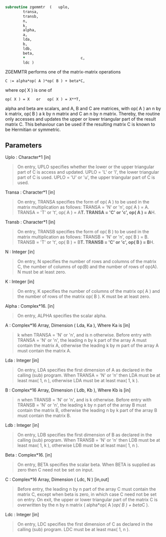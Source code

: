```fortran
subroutine zgemmtr	(	uplo,
		transa,
		transb,
		n,
		k,
		alpha,
		a,
		lda,
		b,
		ldb,
		beta,
		*                         c,
		ldc )
```

 ZGEMMTR  performs one of the matrix-matrix operations

    C := alpha*op( A )*op( B ) + beta*C,

 where  op( X ) is one of

    op( X ) = X   or   op( X ) = X**T,

 alpha and beta are scalars, and A, B and C are matrices, with op( A )
 an n by k matrix,  op( B )  a  k by n matrix and  C an n by n matrix.
 Thereby, the routine only accesses and updates the upper or lower
 triangular part of the result matrix C. This behaviour can be used if
 the resulting matrix C is known to be Hermitian or symmetric.

## Parameters
Uplo : Character*1 [in]
> On entry, UPLO specifies whether the lower or the upper
> triangular part of C is access and updated.
> UPLO = 'L' or 'l', the lower triangular part of C is used.
> UPLO = 'U' or 'u', the upper triangular part of C is used.

Transa : Character*1 [in]
> On entry, TRANSA specifies the form of op( A ) to be used in
> the matrix multiplication as follows:
> TRANSA = 'N' or 'n',  op( A ) = A.
> TRANSA = 'T' or 't',  op( A ) = A**T.
> TRANSA = 'C' or 'c',  op( A ) = A**H.

Transb : Character*1 [in]
> On entry, TRANSB specifies the form of op( B ) to be used in
> the matrix multiplication as follows:
> TRANSB = 'N' or 'n',  op( B ) = B.
> TRANSB = 'T' or 't',  op( B ) = B**T.
> TRANSB = 'C' or 'c',  op( B ) = B**H.

N : Integer [in]
> On entry,  N specifies the number of rows and columns of
> the matrix C, the number of columns of op(B) and the number
> of rows of op(A).  N must be at least zero.

K : Integer [in]
> On entry,  K  specifies  the number of columns of the matrix
> op( A ) and the number of rows of the matrix op( B ). K must
> be at least  zero.

Alpha : Complex*16. [in]
> On entry, ALPHA specifies the scalar alpha.

A : Complex*16 Array, Dimension ( Lda, Ka ), Where Ka is [in]
> k  when  TRANSA = 'N' or 'n',  and is  n  otherwise.
> Before entry with  TRANSA = 'N' or 'n',  the leading  n by k
> part of the array  A  must contain the matrix  A,  otherwise
> the leading  k by m  part of the array  A  must contain  the
> matrix A.

Lda : Integer [in]
> On entry, LDA specifies the first dimension of A as declared
> in the calling (sub) program. When  TRANSA = 'N' or 'n' then
> LDA must be at least  max( 1, n ), otherwise  LDA must be at
> least  max( 1, k ).

B : Complex*16 Array, Dimension ( Ldb, Kb ), Where Kb is [in]
> n  when  TRANSB = 'N' or 'n',  and is  k  otherwise.
> Before entry with  TRANSB = 'N' or 'n',  the leading  k by n
> part of the array  B  must contain the matrix  B,  otherwise
> the leading  n by k  part of the array  B  must contain  the
> matrix B.

Ldb : Integer [in]
> On entry, LDB specifies the first dimension of B as declared
> in the calling (sub) program. When  TRANSB = 'N' or 'n' then
> LDB must be at least  max( 1, k ), otherwise  LDB must be at
> least  max( 1, n ).

Beta : Complex*16. [in]
> On entry,  BETA  specifies the scalar  beta.  When  BETA  is
> supplied as zero then C need not be set on input.

C : Complex*16 Array, Dimension ( Ldc, N ) [in,out]
> Before entry, the leading  n by n  part of the array  C must
> contain the matrix  C,  except when  beta  is zero, in which
> case C need not be set on entry.
> On exit, the upper or lower triangular part of the matrix
> C  is overwritten by the n by n matrix
> ( alpha*op( A )*op( B ) + beta*C ).

Ldc : Integer [in]
> On entry, LDC specifies the first dimension of C as declared
> in  the  calling  (sub)  program.   LDC  must  be  at  least
> max( 1, n ).

